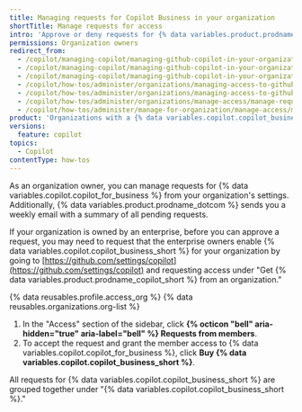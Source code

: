 ```yaml
---
title: Managing requests for Copilot Business in your organization
shortTitle: Manage requests for access
intro: 'Approve or deny requests for {% data variables.product.prodname_copilot_short %} access in your organization.'
permissions: Organization owners
redirect_from:
  - /copilot/managing-copilot/managing-github-copilot-in-your-organization/managing-requests-for-copilot-access-in-your-organization
  - /copilot/managing-copilot/managing-github-copilot-in-your-organization/managing-access-to-github-copilot-in-your-organization/managing-requests-for-copilot-access-in-your-organization
  - /copilot/managing-copilot/managing-github-copilot-in-your-organization/managing-access-to-github-copilot-in-your-organization/managing-requests-for-copilot-business-in-your-organization
  - /copilot/how-tos/administer/organizations/managing-access-to-github-copilot-in-your-organization/managing-requests-for-copilot-business-in-your-organization
  - /copilot/how-tos/administer/organizations/managing-access-to-github-copilot-in-your-organization/manage-requests-for-access
  - /copilot/how-tos/administer/organizations/manage-access/manage-requests-for-access
  - /copilot/how-tos/administer/manage-for-organization/manage-access/manage-requests-for-access
product: 'Organizations with a {% data variables.copilot.copilot_business_short %} plan and organizations owned by an enterprise with a {% data variables.copilot.copilot_business_short %} plan'
versions:
  feature: copilot
topics:
  - Copilot
contentType: how-tos
---
```


As an organization owner, you can manage requests for {% data variables.copilot.copilot_for_business %} from your organization's settings. Additionally, {% data variables.product.prodname_dotcom %} sends you a weekly email with a summary of all pending requests.

If your organization is owned by an enterprise, before you can approve a request, you may need to request that the enterprise owners enable {% data variables.copilot.copilot_business_short %} for your organization by going to [https://github.com/settings/copilot](https://github.com/settings/copilot) and requesting access under "Get {% data variables.product.prodname_copilot_short %} from an organization."

{% data reusables.profile.access_org %}
{% data reusables.organizations.org-list %}
1. In the "Access" section of the sidebar, click **{% octicon "bell" aria-hidden="true" aria-label="bell" %} Requests from members**.
1. To accept the request and grant the member access to {% data variables.copilot.copilot_for_business %}, click **Buy {% data variables.copilot.copilot_business_short %}**.

All requests for {% data variables.copilot.copilot_business_short %} are grouped together under "{% data variables.copilot.copilot_business_short %}."
